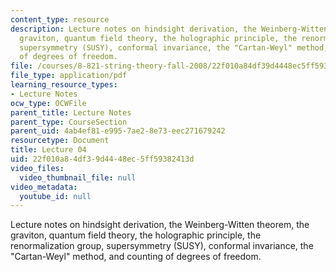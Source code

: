 ```yaml
---
content_type: resource
description: Lecture notes on hindsight derivation, the Weinberg-Witten theorem, the
  graviton, quantum field theory, the holographic principle, the renormalization group,
  supersymmetry (SUSY), conformal invariance, the "Cartan-Weyl" method, and counting
  of degrees of freedom.
file: /courses/8-821-string-theory-fall-2008/22f010a84df39d4448ec5ff59382413d_lecture04.pdf
file_type: application/pdf
learning_resource_types:
- Lecture Notes
ocw_type: OCWFile
parent_title: Lecture Notes
parent_type: CourseSection
parent_uid: 4ab4ef81-e995-7ae2-8e73-eec271679242
resourcetype: Document
title: Lecture 04
uid: 22f010a8-4df3-9d44-48ec-5ff59382413d
video_files:
  video_thumbnail_file: null
video_metadata:
  youtube_id: null
---
```

Lecture notes on hindsight derivation, the Weinberg-Witten theorem, the graviton, quantum field theory, the holographic principle, the renormalization group, supersymmetry (SUSY), conformal invariance, the "Cartan-Weyl" method, and counting of degrees of freedom.

